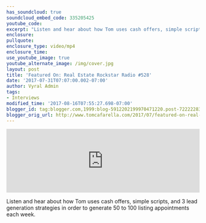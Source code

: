 ```yaml
---
has_soundcloud: true
soundcloud_embed_code: 335205425
youtube_code: 
excerpt: "Listen and hear about how Tom uses cash offers, simple scripts, and 3 lead generation strategies in order to generate 50 to 100 listing appointments each week."
enclosure:
pullquote:
enclosure_type: video/mp4
enclosure_time:
use_youtube_image: true
youtube_alternate_image: /img/cover.jpg
layout: post
title: 'Featured On: Real Estate Rockstar Radio #528'
date: '2017-07-31T07:07:00.002-07:00'
author: Vyral Admin
tags:
- Interviews
modified_time: '2017-08-16T07:55:27.698-07:00'
blogger_id: tag:blogger.com,1999:blog-5912202199970471220.post-7222228388129517913
blogger_orig_url: http://www.tomcafarella.com/2017/07/featured-on-real-estate-rockstar-radio.html
---
```

<iframe width="100%" height="166" scrolling="no" frameborder="no" src="https://w.soundcloud.com/player/?url=https%3A//api.soundcloud.com/tracks/335205425&amp;color=ff5500"></iframe>

Listen and hear about how Tom uses cash offers, simple scripts, and 3 lead generation strategies in order to generate 50 to 100 listing appointments each week.